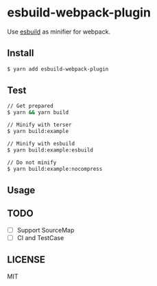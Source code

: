 # esbuild-webpack-plugin

Use [esbuild](https://github.com/evanw/esbuild) as minifier for webpack.

## Install

```bash
$ yarn add esbuild-webpack-plugin
```

## Test

```bash
// Get prepared
$ yarn && yarn build

// Minify with terser
$ yarn build:example

// Minify with esbuild
$ yarn build:example:esbuild

// Do not minify
$ yarn build:example:nocompress
```

## Usage

## TODO

* [ ] Support SourceMap
* [ ] CI and TestCase

## LICENSE

MIT
